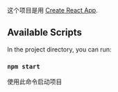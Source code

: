 <!--
 * @Author: your name
 * @Date: 2020-02-27 14:26:52
 * @LastEditTime: 2020-02-27 14:43:46
 * @LastEditors: Please set LastEditors
 * @Description: In User Settings Edit
 * @FilePath: \my-app-first\README.md
 -->
这个项目是用 [Create React App](https://github.com/facebook/create-react-app).

## Available Scripts

In the project directory, you can run:

### `npm start`
   使用此命令启动项目